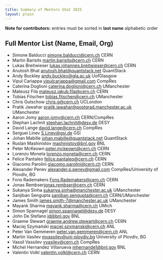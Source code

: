 ```yaml
---
title: Summary of Mentors GSoC 2025
layout: plain
---
```


**Note for contributors:** entries must be sorted in **last name** alphabetic order

## Full Mentor List (Name, Email, Org)
* Simone Balducci [simone.balducci@cern.ch](mailto:simone.balducci@cern.ch) CERN
* Martin Barisits [martin.barisits@cern.ch](mailto:martin.barisits@cern.ch) CERN
* Lukas Breitwieser [lukas.johannes.breitwieser@cern.ch](mailto:lukas.johannes.breitwieser@cern.ch) CERN
* Anutosh Bhat [anutosh.bhat@quantstack.net](mailto:anutosh.bhat@quantstack.net) QuantStack
* Andy Buckley [andy.buckley@gla.ac.uk](mailto:andy.buckley@gla.ac.uk) UofGlasgow
* Vipul Cariappa [vipulcariappa@gmail.com](mailto:vipulcariappa@gmail.com) CompRes
* Caterina Doglioni [caterina.doglioni@cern.ch](mailto:caterina.doglioni@cern.ch) UManchester
* Mateusz Fila [mateusz.jakub.fila@cern.ch](mailto:mateusz.jakub.fila@cern.ch) CERN
* Tobias Fitschen [tobias.fitschen@cern.ch](mailto:tobias.fitschen@cern.ch) UManchester
* Chris Gutschow [chris.g@cern.ch](mailto:chris.g@cern.ch) UCLondon
* Pratik Jawahar [pratik.jawahar@postgrad.manchester.ac.uk](mailto:pratik.jawahar@postgrad.manchester.ac.uk) UManchester
* Aaron Jomy [aaron.jomy@cern.ch](mailto:aaron.jomy@cern.ch) CERN/CompRes
* Stephan Lachnit [stephan.lachnit@desy.de](mailto:stephan.lachnit@desy.de) DESY
* David Lange [david.lange@cern.ch](mailto:david.lange@cern.ch) CompRes
* Serguei Linev [S.Linev@gsi.de](mailto:S.Linev@gsi.de) GSI
* Johan Mabille [johan.mabille@quantstack.net](mailto:johan.mabille@quantstack.net) QuantStack
* Ruslan Mashinistov [mashinistov@bnl.gov](mailto:mashinistov@bnl.gov) BNL
* Peter McKeown [peter.mckeown@cern.ch](mailto:peter.mckeown@cern.ch) CERN
* Lorenzo Moneta [lorenzo.moneta@cern.ch](mailto:lorenzo.moneta@cern.ch) CERN
* Felice Pantaleo [felice.pantaleo@cern.ch](mailto:felice.pantaleo@cern.ch) CERN
* Giacomo Parolini [giacomo.parolini@cern.ch](mailto:giacomo.parolini@cern.ch) CERN
* Alexander Penev [alexander.p.penev@gmail.com](mailto:alexander.p.penev@gmail.com) CompRes/University of Plovdiv, BG
* Fons Rademakers [Fons.Rademakers@cern.ch](mailto:Fons.Rademakers@cern.ch) CERN
* Jonas Rembser[jonas.rembser@cern.ch](mailto:jonas.rembser@cern.ch) CERN
* Sukanya Sinha [sukanya.sinha@manchester.ac.uk](mailto:sukanya.sinha@manchester.ac.uk) UManchester
* Sanjiban Sengupta [sanjiban.sengupta@cern.ch](mailto:sanjiban.sengupta@cern.ch) CERN/UManchester
* James Smith [james.smith-7@manchester.ac.uk](mailto:james.smith-7@manchester.ac.uk) UManchester
* Mayank Sharma [mayank.sharma@cern.ch](mailto:mayank.sharma@cern.ch) UMich
* Simon Spannagel [simon.spannagel@desy.de](mailto:simon.spannagel@desy.de) DESY
* John De Stefano [jd@bnl.gov](mailto:jd@bnl.gov) BNL
* Graeme Stewart [graeme.andrew.stewart@cern.ch](mailto:graeme.andrew.stewart@cern.ch) CERN
* Maciej Szymański [maciej.szymanski@cern.ch](mailto:maciej.szymanski@cern.ch) ANL
* Peter Van Gemmeren [peter.van.gemmeren@cern.ch](mailto:peter.van.gemmeren@cern.ch) ANL
* Martin Vasilev [mvassilev@uni-plovdiv.bg](mailto:mvassilev@uni-plovdiv.bg) University of Plovdiv, BG
* Vassil Vassilev [vvasilev@cern.ch](mailto:vvasilev@cern.ch) CompRes
* Michel Hernandez Villanueva [mhernande1@bnl.gov](mailto:mhernande1@bnl.gov) BNL
* Valentin Volkl [valentin.volkl@cern.ch](mailto:valentin.volkl@cern.ch) CERN
